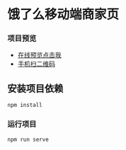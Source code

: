 # 饿了么移动端商家页

### 项目预览
* [在线预览点击我](https://da34.github.io/vue-elm/index.html)
* [手机扫二维码](https://s2.ax1x.com/2019/02/20/k2vOz9.png)

## 安装项目依赖
```
npm install
```

### 运行项目
```
npm run serve
```
